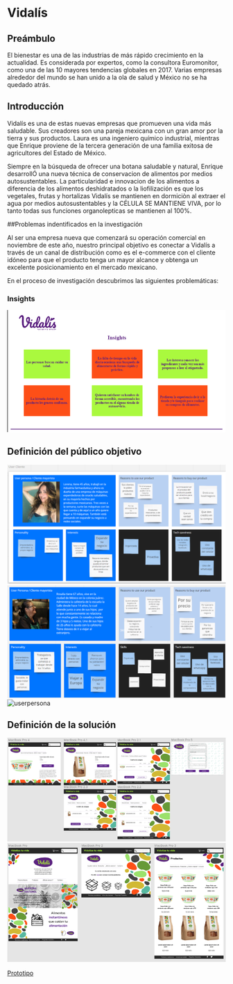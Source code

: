 # Vidalís  

## Preámbulo

El bienestar es una de las industrias de más rápido crecimiento en la actualidad. Es considerada por expertos, como la consultora Euromonitor, como una de las 10 mayores tendencias globales en 2017. Varias empresas alrededor del mundo se han unido a la ola de salud y México no se ha quedado atrás.

## Introducción 

Vidalís es una de estas nuevas empresas que promueven una vida más saludable. Sus creadores son una pareja mexicana con un gran amor por la tierra y sus productos. Laura es una ingeniero químico industrial, mientras que Enrique proviene de la tercera generación de una familia exitosa de agricultores del Estado de México.

Siempre en la búsqueda de ofrecer una botana saludable y natural, Enrique desarrollÓ una nueva técnica de conservacion de alimentos por medios autosustentables. La particularidad e innovacion de los alimentos a diferencia de los alimentos deshidratados o la liofilización es que los vegetales, frutas y hortalizas Vidalís se mantienen en dormiciòn al extraer el agua por medios autosustentables y la CÉLULA SE MANTIENE VIVA, por lo tanto todas sus funciones organolepticas se mantienen al 100%.

##Problemas indentificados en la investigación

Al ser una empresa nueva que comenzará su operación comercial en noviembre de este año, nuestro principal objetivo es conectar a Vidalís a través de un canal de distribución como es el e-commerce con el cliente idóneo para que el producto tenga un mayor alcance y obtenga un excelente posicionamiento en el mercado mexicano.

En el proceso de investigación descubrimos las siguientes problemáticas:


### Insights 

![insights](img/insights.png)


## Definición del público objetivo

![usermayorista1](imagenes-invest/05-user-mayorista-maquina.png)
![usermayorista2](imagenes-invest/07-user-mayorista-cafeteria.png)
![userpersona](imagenes-invest/09-user-persona-consumidor)




## Definición de la solución


![proto1](img/proto1.png)
![proto2](img/proto2.png)

[Prototipo](https://www.figma.com/file/TkWIuUo3YLGdTiVjHnfnE9/Vidalis?node-id=0%3A1)

